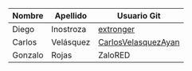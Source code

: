 | Nombre | Apellido | Usuario Git |
|--------|----------|-------------|
| Diego  |Inostroza | <a href="https://github.com/extronger">extronger</a>   |
| Carlos  |Velásquez | <a href="https://github.com/CarlosVelasquezAyan">CarlosVelasquezAyan</a>   |
| Gonzalo|Rojas     | ZaloRED     |
